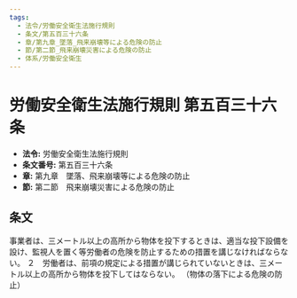 ```yaml
---
tags:
  - 法令/労働安全衛生法施行規則
  - 条文/第五百三十六条
  - 章/第九章_墜落_飛来崩壊等による危険の防止
  - 節/第二節_飛来崩壊災害による危険の防止
  - 体系/労働安全衛生
---
```

# 労働安全衛生法施行規則 第五百三十六条

- **法令:** 労働安全衛生法施行規則
- **条文番号:** 第五百三十六条
- **章:** 第九章　墜落、飛来崩壊等による危険の防止
- **節:** 第二節　飛来崩壊災害による危険の防止

## 条文
事業者は、三メートル以上の高所から物体を投下するときは、適当な投下設備を設け、監視人を置く等労働者の危険を防止するための措置を講じなければならない。
２　労働者は、前項の規定による措置が講じられていないときは、三メートル以上の高所から物体を投下してはならない。
（物体の落下による危険の防止）

